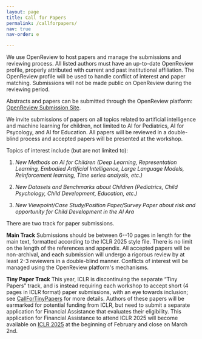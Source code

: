 ```yaml
---
layout: page
title: Call for Papers
permalink: /callforpapers/
nav: true
nav-order: e

---
```


We use OpenReview to host papers and manage the submissions and reviewing process. All listed authors must have an up-to-date OpenReview profile, properly attributed with current and past institutional affiliation. The OpenReview profile will be used to handle conflict of interest and paper matching. Submissions will not be made public on OpenReview during the reviewing period.

Abstracts and papers can be submitted through the OpenReview platform: [OpenReview Submission Site](https://openreview.net/group?id=ICLR.cc/2025/Workshop/AI4CHL).

We invite submissions of papers on all topics related to artificial intelligence and machine learning for children, not limited to AI for Pediatrics, AI for Psycology, and AI for Education. All papers will be reviewed in a double-blind process and accepted papers will be presented at the workshop.

Topics of interest include (but are not limited to):

1. *New Methods on AI for Children (Deep Learning, Representation Learning, Embodied Artificial Intelligence, Large Language Models, Reinforcement learning, Time series analysis, etc.)*

2. *New Datasets and Benchmarks about Children (Pediatrics, Child Psychology, Child Development, Education, etc.)*

3. *New Viewpoint/Case Study/Position Paper/Survey Paper about risk and opportunity for Child Development in the AI Ara*

There are two track for paper submissions.

**Main Track** Submissions should be between 6--10 pages in length for the main text, formatted according to the ICLR 2025 style file. There is no limit on the length of the references and appendix. All accepted papers will be non-archival, and each submission will undergo a rigorous review by at least 2-3 reviewers in a double-blind manner. Conflicts of interest will be managed using the OpenReview platform's mechanisms.


**Tiny Paper Track** This year, ICLR is discontinuing the separate “Tiny Papers” track, and is instead requiring each workshop to accept short (4 pages in ICLR format) paper submissions, with an eye towards inclusion; see [CallForTinyPapers](https://iclr.cc/Conferences/2025/CallForTinyPapers) for more details. Authors of these papers will be earmarked for potential funding from ICLR, but need to submit a separate application for Financial Assistance that evaluates their eligibility. This application for Financial Assistance to attend ICLR 2025 will become available on [ICLR 2025](https://iclr.cc/Conferences/2025) at the beginning of February and close on March 2nd.


